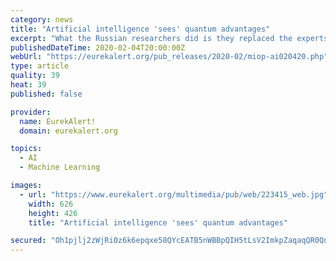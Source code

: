 ```yaml
---
category: news
title: "Artificial intelligence 'sees' quantum advantages"
excerpt: "What the Russian researchers did is they replaced the experts with artificial intelligence. They trained the machine to distinguish between networks and tell if a given network will deliver quantum advantage. This pinpoints the networks that are good candidates for building a quantum computer. The team used a neural network geared toward image ..."
publishedDateTime: 2020-02-04T20:00:00Z
webUrl: "https://eurekalert.org/pub_releases/2020-02/miop-ai020420.php"
type: article
quality: 39
heat: 39
published: false

provider:
  name: EurekAlert!
  domain: eurekalert.org

topics:
  - AI
  - Machine Learning

images:
  - url: "https://www.eurekalert.org/multimedia/pub/web/223415_web.jpg"
    width: 626
    height: 426
    title: "Artificial intelligence 'sees' quantum advantages"

secured: "Oh1pjlj2zWjRi0z6k6epqxe58QYcEATB5nWBBpQIH5tLsV2ImkpZaqaqQR0QnRq9WJpvSOW6eL4iitXaMYRG1BwngzORVa3lwcdt4J346ENCk0hJOeuTBc1ULRLGnsn2znuEAmxAizJIW85Rps9/gWmbRXbxpRXad69HepjzcrRKEyy+QXs6RoLZMPJfBnJske3ymudAcPWNCOCk91dZRAyPOTq/jQIb73oFWgyKqWPIVw0MVKsxj/8FKlmlI4Le8L3onA4mn3lO72Z+rp3xfzlchjFrG6vpN7QicQ2ygMV31irEidAPAxONhAnzvBz28x0AiO0mBT6DoEvMUbFs7AvYfTkqu017ADne0Vbts5iUXLjESrfZ2wTIRoF3+5/LX+PonX1KmjtGELnvY/IHq80pPJYKWOOqOEvdhkuD5l4PiRzEgfn9yYSMQ1f15G5UmkI33iLpCYqvSBXK0tKNzGD8hoI04c2dMmrHzC4COLg=;2e7SROGn+iMJd8XWb9zkog=="
---
```


